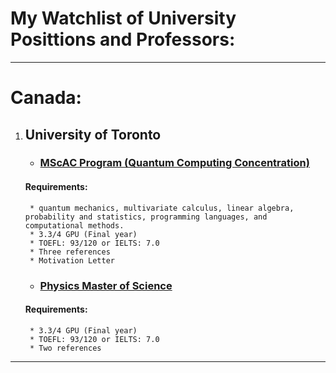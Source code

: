 # My Watchlist of University Posittions and Professors:

---

# Canada:

1. ## University of Toronto

	* ### [MScAC Program (Quantum Computing Concentration)](https://www.sgs.utoronto.ca/programs/applied-computing/)

	#### Requirements:
	
		* quantum mechanics, multivariate calculus, linear algebra, probability and statistics, programming languages, and computational methods.
		* 3.3/4 GPU (Final year)
		* TOEFL: 93/120 or IELTS: 7.0
		* Three references
		* Motivation Letter
		
	* ### [Physics Master of Science](https://www.sgs.utoronto.ca/programs/physics/)
	#### Requirements:
	
		* 3.3/4 GPU (Final year)
		* TOEFL: 93/120 or IELTS: 7.0
		* Two references
		
---

